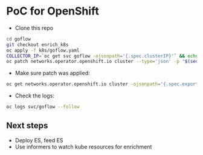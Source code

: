 # PoC for OpenShift

- Clone this repo

```bash
cd goflow
git checkout enrich_k8s
oc apply -f k8s/goflow.yaml
COLLECTOR_IP=`oc get svc goflow -ojsonpath='{.spec.clusterIP}'` && echo $COLLECTOR_IP
oc patch networks.operator.openshift.io cluster --type='json' -p "$(sed -e "s/COLLECTOR_IP/$COLLECTOR_IP/" k8s/net-cluster-patch.json)"
```

- Make sure patch was applied:

```bash
oc get networks.operator.openshift.io cluster -ojsonpath='{.spec.exportNetworkFlows}' && echo
```

- Check the logs:

```bash
oc logs svc/goflow --follow
```

## Next steps

- Deploy ES, feed ES
- Use informers to watch kube resources for enrichment

